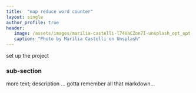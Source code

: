```yaml
---
title:  "map reduce word counter"
layout: single
author_profile: true
header:
   image: /assets/images/marilia-castelli-l74VaCZon7I-unsplash_opt_opt.jpg
   caption: "Photo by Marília Castelli on Unsplash"
---
```


set up the project

### sub-section
more text; description ... gotta remember all that markdown...
